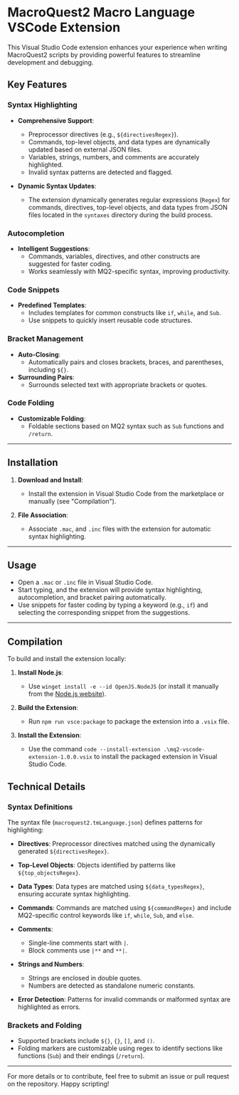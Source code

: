 # MacroQuest2 Macro Language VSCode Extension

This Visual Studio Code extension enhances your experience when writing MacroQuest2 scripts by providing powerful features to streamline development and debugging.

## Key Features

### Syntax Highlighting

- **Comprehensive Support**:
  - Preprocessor directives (e.g., `${directivesRegex}`).
  - Commands, top-level objects, and data types are dynamically updated based on external JSON files.
  - Variables, strings, numbers, and comments are accurately highlighted.
  - Invalid syntax patterns are detected and flagged.

- **Dynamic Syntax Updates**:
  - The extension dynamically generates regular expressions (`Regex`) for commands, directives, top-level objects, and data types from JSON files located in the `syntaxes` directory during the build process.

### Autocompletion

- **Intelligent Suggestions**:
  - Commands, variables, directives, and other constructs are suggested for faster coding.
  - Works seamlessly with MQ2-specific syntax, improving productivity.

### Code Snippets

- **Predefined Templates**:
  - Includes templates for common constructs like `if`, `while`, and `Sub`.
  - Use snippets to quickly insert reusable code structures.

### Bracket Management

- **Auto-Closing**:
  - Automatically pairs and closes brackets, braces, and parentheses, including `${}`.
- **Surrounding Pairs**:
  - Surrounds selected text with appropriate brackets or quotes.

### Code Folding

- **Customizable Folding**:
  - Foldable sections based on MQ2 syntax such as `Sub` functions and `/return`.

---

## Installation

1. **Download and Install**:
   - Install the extension in Visual Studio Code from the marketplace or manually (see "Compilation").

2. **File Association**:
   - Associate `.mac`, and `.inc` files with the extension for automatic syntax highlighting.

---

## Usage

- Open a `.mac` or `.inc` file in Visual Studio Code.
- Start typing, and the extension will provide syntax highlighting, autocompletion, and bracket pairing automatically.
- Use snippets for faster coding by typing a keyword (e.g., `if`) and selecting the corresponding snippet from the suggestions.

---

## Compilation

To build and install the extension locally:

1. **Install Node.js**:
   - Use `winget install -e --id OpenJS.NodeJS` (or install it manually from the [Node.js website](https://nodejs.org)).

2. **Build the Extension**:
   - Run `npm run vsce:package` to package the extension into a `.vsix` file.

3. **Install the Extension**:
   - Use the command `code --install-extension .\mq2-vscode-extension-1.0.0.vsix` to install the packaged extension in Visual Studio Code.

## Technical Details

### Syntax Definitions

The syntax file (`macroquest2.tmLanguage.json`) defines patterns for highlighting:

- **Directives**:
  Preprocessor directives matched using the dynamically generated `${directivesRegex}`.

- **Top-Level Objects**:
  Objects identified by patterns like `${top_objectsRegex}`.

- **Data Types**:
  Data types are matched using `${data_typesRegex}`, ensuring accurate syntax highlighting.

- **Commands**:
  Commands are matched using `${commandRegex}` and include MQ2-specific control keywords like `if`, `while`, `Sub`, and `else`.

- **Comments**:
  - Single-line comments start with `|`.
  - Block comments use `|**` and `**|`.

- **Strings and Numbers**:
  - Strings are enclosed in double quotes.
  - Numbers are detected as standalone numeric constants.

- **Error Detection**:
  Patterns for invalid commands or malformed syntax are highlighted as errors.

### Brackets and Folding

- Supported brackets include `${}`, `{}`, `[]`, and `()`.
- Folding markers are customizable using regex to identify sections like functions (`Sub`) and their endings (`/return`).

---

For more details or to contribute, feel free to submit an issue or pull request on the repository. Happy scripting!
